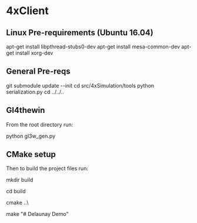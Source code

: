 # 4xClient 

## Linux Pre-requirements (Ubuntu 16.04)
apt-get install libpthread-stubs0-dev
apt-get install mesa-common-dev
apt-get install xorg-dev

## General Pre-reqs
git submodule update --init
cd src/4xSimulation/tools
python serialization.py 
cd ../../..

## Gl4thewin
From the root directory run:

python gl3w_gen.py

## CMake setup
Then to build the project files run:

mkdir build

cd build

cmake ..\

make
"# Delaunay Demo" 
